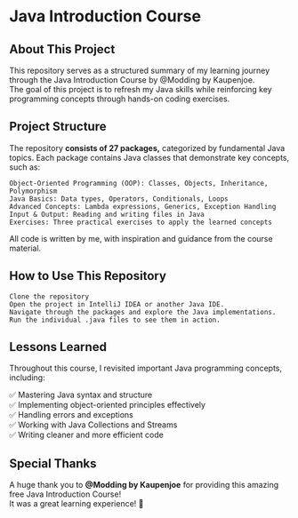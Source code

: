 # Java Introduction Course 
## About This Project

This repository serves as a structured summary of my learning journey through the Java Introduction Course by @Modding by Kaupenjoe. \
The goal of this project is to refresh my Java skills while reinforcing key programming concepts through hands-on coding exercises.
## Project Structure 

The repository **consists of 27 packages,** categorized by fundamental Java topics. Each package contains Java classes that demonstrate key concepts, such as:

    Object-Oriented Programming (OOP): Classes, Objects, Inheritance, Polymorphism
    Java Basics: Data types, Operators, Conditionals, Loops
    Advanced Concepts: Lambda expressions, Generics, Exception Handling
    Input & Output: Reading and writing files in Java
    Exercises: Three practical exercises to apply the learned concepts

All code is written by me, with inspiration and guidance from the course material.
## How to Use This Repository

    Clone the repository
    Open the project in IntelliJ IDEA or another Java IDE.
    Navigate through the packages and explore the Java implementations.
    Run the individual .java files to see them in action.

## Lessons Learned

Throughout this course, I revisited important Java programming concepts, including:

✅ Mastering Java syntax and structure \
✅ Implementing object-oriented principles effectively \
✅ Handling errors and exceptions \
✅ Working with Java Collections and Streams  
✅ Writing cleaner and more efficient code


## Special Thanks

A huge thank you to **@Modding by Kaupenjoe** for providing this amazing free Java Introduction Course! \
It was a great learning experience! 🚀
